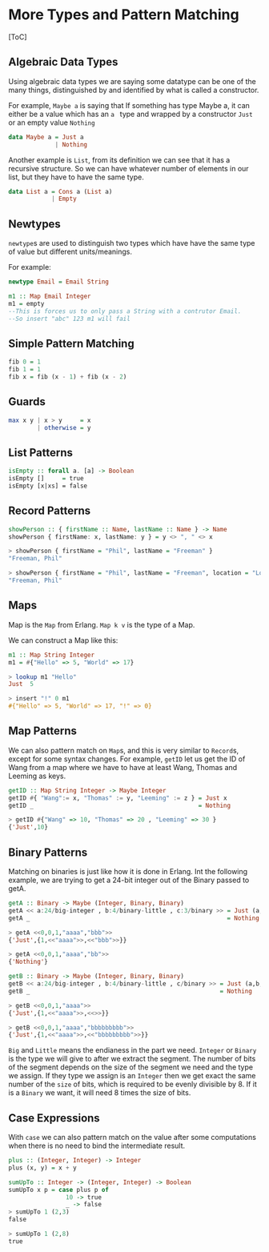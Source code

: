 # More Types and Pattern Matching

[ToC]

## Algebraic Data Types

Using algebraic data types we are saying some datatype can be one of the many things, distinguished by and identified by what is called a constructor.

For example, `Maybe a` is saying that If something has type Maybe a, it can either be a value which has an `a ` type and wrapped by a constructor `Just` or an empty value `Nothing`

```haskell
data Maybe a = Just a
             | Nothing
```

Another example is `List`, from its definition we can see that it has a recursive structure. So we can have whatever number of elements in our list, but they have to have the same type.

```haskell
data List a = Cons a (List a)
            | Empty
```

## Newtypes

`newtype`s are used to distinguish two types which have have the same type of value but different units/meanings.

For example:

```haskell
newtype Email = Email String

m1 :: Map Email Integer
m1 = empty
--This is forces us to only pass a String with a contrutor Email.
--So insert "abc" 123 m1 will fail
```

## Simple Pattern Matching

```haskell
fib 0 = 1
fib 1 = 1
fib x = fib (x - 1) + fib (x - 2)
```

## Guards

```haskell
max x y | x > y     = x
        | otherwise = y
```

## List Patterns

```haskell
isEmpty :: forall a. [a] -> Boolean
isEmpty []     = true
isEmpty [x|xs] = false
```

## Record Patterns

```haskell
showPerson :: { firstName :: Name, lastName :: Name } -> Name
showPerson { firstName: x, lastName: y } = y <> ", " <> x

> showPerson { firstName = "Phil", lastName = "Freeman" }
"Freeman, Phil"

> showPerson { firstName = "Phil", lastName = "Freeman", location = "Los Angeles" }
"Freeman, Phil"
```

## Maps

Map is the `Map` from Erlang. `Map k v` is the type of a Map.

We can construct a Map like this:

```haskell
m1 :: Map String Integer
m1 = #{"Hello" => 5, "World" => 17}

> lookup m1 "Hello"
Just  5

> insert "!" 0 m1
#{"Hello" => 5, "World" => 17, "!" => 0}
```

## Map Patterns

We can also pattern match on `Map`s, and this is very similar to `Record`s, except for some syntax changes. For example, `getID` let us get the ID of Wang from a map where we have to have at least Wang, Thomas and Leeming as keys.

```haskell
getID :: Map String Integer -> Maybe Integer
getID #{ "Wang":= x, "Thomas" := y, "Leeming" := z } = Just x
getID _                                              = Nothing

> getID #{"Wang" => 10, "Thomas" => 20 , "Leeming" => 30 }
{'Just',10}
```

## Binary Patterns

Matching on binaries is just like how it is done in Erlang. Int the following example, we are trying to get a 24-bit integer out of the Binary  passed to getA.

```haskell
getA :: Binary -> Maybe (Integer, Binary, Binary)
getA << a:24/big-integer , b:4/binary-little , c:3/binary >> = Just (a,b,c)
getA _                                                       = Nothing

> getA <<0,0,1,"aaaa","bbb">>
{'Just',{1,<<"aaaa">>,<<"bbb">>}}

> getA <<0,0,1,"aaaa","bb">>
{'Nothing'}

getB :: Binary -> Maybe (Integer, Binary, Binary)
getB << a:24/big-integer , b:4/binary-little , c/binary >> = Just (a,b,c)
getB _                                                     = Nothing

> getB <<0,0,1,"aaaa">>
{'Just',{1,<<"aaaa">>,<<>>}}

> getB <<0,0,1,"aaaa","bbbbbbbbb">>
{'Just',{1,<<"aaaa">>,<<"bbbbbbbbb">>}}
```

`Big` and `Little` means the endianess in the part we need. `Integer` or `Binary` is the type we will give to after we extract the segment. The number of bits of the segment depends on the size of the segment we need and the type we assign. If they type we assign is an `Integer` then we get exact the same number of the `size` of bits, which is required to be evenly divisible by 8. If it is a `Binary` we want, it will need 8 times the size of bits.

## Case Expressions

With `case` we can also pattern match on the value after some computations when there is no need to bind the intermediate result.

```haskell
plus :: (Integer, Integer) -> Integer
plus (x, y) = x + y

sumUpTo :: Integer -> (Integer, Integer) -> Boolean
sumUpTo x p = case plus p of
                10 -> true
                _ -> false
> sumUpTo 1 (2,3)
false

> sumUpTo 1 (2,8)
true
```
